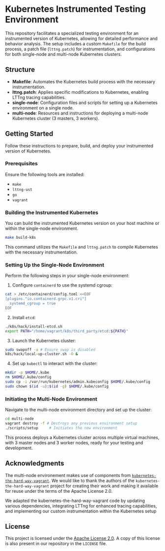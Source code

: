 # Kubernetes Instrumented Testing Environment

This repository facilitates a specialized testing environment for an instrumented version of Kubernetes, allowing for detailed performance and behavior analysis. The setup includes a custom `Makefile` for the build process, a patch file (`lttng.patch`) for instrumentation, and configurations for both single-node and multi-node Kubernetes clusters.

## Structure

- **Makefile**: Automates the Kubernetes build process with the necessary instrumentation.
- **lttng.patch**: Applies specific modifications to Kubernetes, enabling LTTng tracing capabilities.
- **single-node**: Configuration files and scripts for setting up a Kubernetes environment on a single node.
- **multi-node**: Resources and instructions for deploying a multi-node Kubernetes cluster (3 masters, 3 workers).

## Getting Started

Follow these instructions to prepare, build, and deploy your instrumented version of Kubernetes.

### Prerequisites

Ensure the following tools are installed:

- `make`
- `lttng-ust`
- `go`
- `vagrant`

### Building the Instrumented Kubernetes

You can build the instrumented Kubernetes version on your host machine or within the single-node environment.

```sh
make build-k8s
```

This command utilizes the `Makefile` and `lttng.patch` to compile Kubernetes with the necessary instrumentation.

### Setting Up the Single-Node Environment

Perform the following steps in your single-node environment:

1. Configure `containerd` to use the systemd cgroup:
```sh
cat > /etc/containerd/config.toml <<EOF
[plugins."io.containerd.grpc.v1.cri"]
  systemd_cgroup = true
EOF
```

2. Install `etcd`:
```sh
./k8s/hack/install-etcd.sh
export PATH="/home/vagrant/k8s/third_party/etcd:${PATH}"
```

3. Launch the Kubernetes cluster:
```sh
sudo swapoff -a # Ensure swap is disabled
k8s/hack/local-up-cluster.sh -O &
```

4. Set up `kubectl` to interact with the cluster:
```sh
mkdir -p $HOME/.kube
rm $HOME/.kube/config
sudo cp -i /var/run/kubernetes/admin.kubeconfig $HOME/.kube/config
sudo chown $(id -u):$(id -g) $HOME/.kube/config
```

### Initiating the Multi-Node Environment

Navigate to the multi-node environment directory and set up the cluster:

```sh
cd multi-node
vagrant destroy -f # Destroys any previous environment setup
./scripts/setup     # Initiates the new environment
```

This process deploys a Kubernetes cluster across multiple virtual machines, with 3 master nodes and 3 worker nodes, ready for your testing and development.

## Acknowledgments

The multi-node environement makes use of components from [`kubernetes-the-hard-way-vagrant`](https://github.com/kinvolk-archives/kubernetes-the-hard-way-vagrant/tree/master). We would like to thank the authors of the `kubernetes-the-hard-way-vagrant` project for creating their work and making it available for reuse under the terms of the Apache License 2.0.

We adapted the kubernetes-the-hard-way-vagrant code by updating various dependencies, integrating LTTng for enhanced tracing capabilities, and implementing our custom instrumentation within the Kubernetes setup

## License

This project is licensed under the [Apache License 2.0](https://www.apache.org/licenses/LICENSE-2.0). A copy of this license is also present in our repository in the `LICENSE` file.
